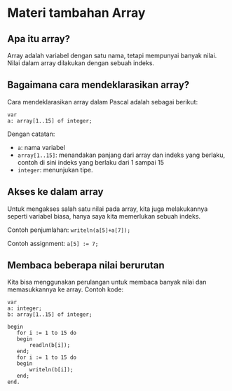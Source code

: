 # Materi tambahan Array
## Apa itu array?
Array adalah variabel dengan satu nama, tetapi mempunyai banyak nilai.
Nilai dalam array dilakukan dengan sebuah indeks.
## Bagaimana cara mendeklarasikan array?
Cara mendeklarasikan array dalam Pascal adalah sebagai berikut:
```
var
a: array[1..15] of integer;
```
Dengan catatan:
* `a`: nama variabel
* `array[1..15]`: menandakan panjang dari array dan indeks yang berlaku, contoh di sini indeks yang berlaku dari 1 sampai 15
* `integer`: menunjukan tipe.
## Akses ke dalam array
Untuk mengakses salah satu nilai pada array, kita juga melakukannya seperti variabel biasa, hanya saya kita memerlukan sebuah indeks.

Contoh penjumlahan: `writeln(a[5]+a[7]);`

Contoh assignment: `a[5] := 7;`

## Membaca beberapa nilai berurutan
Kita bisa menggunakan perulangan untuk membaca banyak nilai dan memasukkannya ke array.
Contoh kode:
```
var
a: integer;
b: array[1..15] of integer;

begin
   for i := 1 to 15 do
   begin
       readln(b[i]);
   end;
   for i := 1 to 15 do
   begin
       writeln(b[i]);
   end;
end.
```


